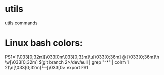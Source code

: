 # utils
utils commands


# Linux bash colors:


PS1='\[\033[0;32m\]\[\033[0m\033[0;32m\]\u\[\033[0;36m\] @ \[\033[0;36m\]\h \w\[\033[0;32m\] $(git branch 2>/dev/null | grep "^*" | colrm 1 2)\n\[\033[0;32m\]└─\[\033[0>
export PS1
